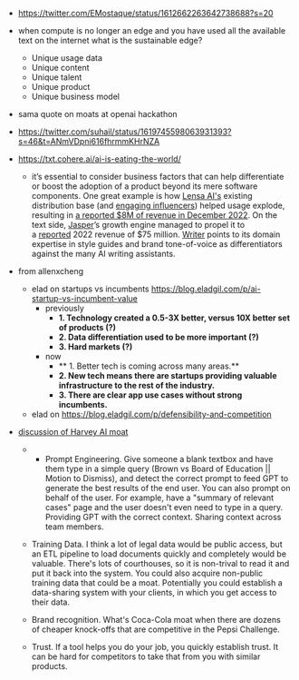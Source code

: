 - https://twitter.com/EMostaque/status/1612662263642738688?s=20
- when compute is no longer an edge and you have used all the available text on the internet what is the sustainable edge? 
	- Unique usage data 
	- Unique content 
	- Unique talent
	- Unique product 
	- Unique business model
- sama quote on moats at openai hackathon
- https://twitter.com/suhail/status/1619745598063931393?s=46&t=ANmVDpni616fhrmmKHrNZA
- https://txt.cohere.ai/ai-is-eating-the-world/
	- it’s essential to consider business factors that can help differentiate or boost the adoption of a product beyond its mere software components. One great example is how [Lensa AI's](https://apps.apple.com/us/app/lensa-ai-photo-video-editor/id1436732536?ref=context-by-cohere) existing distribution base (and [engaging influencers](https://twitter.com/PrismaAI/status/1596222847139061761?ref=context-by-cohere)) helped usage explode, resulting in [a reported $8M of revenue in December 2022](https://www.businessofapps.com/data/lensa-ai-statistics/?ref=context-by-cohere). On the text side, [Jasper](https://www.jasper.ai/?ref=context-by-cohere)’s growth engine managed to propel it to a [reported](https://techcrunch.com/2022/10/18/ai-content-platform-jasper-raises-125m-at-a-1-7b-valuation/?ref=context-by-cohere) 2022 revenue of $75 million. [Writer](https://writer.com/?ref=context-by-cohere) points to its domain expertise in style guides and brand tone-of-voice as differentiators against the many AI writing assistants.
- from allenxcheng
	- elad on startups vs incumbents https://blog.eladgil.com/p/ai-startup-vs-incumbent-value
		- previously
			- **1. Technology created a 0.5-3X better, versus 10X better set of products (?)**
			- **2. Data differentiation used to be more important (?)**
			- **3. Hard markets (?)**
		- now
			- **  1. Better tech is coming across many areas.**
			- **2. New tech means there are startups providing valuable infrastructure to the rest of the industry.**
			- **3. There are clear app use cases without strong incumbents.**
	- elad on https://blog.eladgil.com/p/defensibility-and-competition
- [discussion of Harvey AI moat](https://news.ycombinator.com/item?id=35735496)
	- * Prompt Engineering. Give someone a blank textbox and have them type in a simple query (Brown vs Board of Education || Motion to Dismiss), and detect the correct prompt to feed GPT to generate the best results of the end user. You can also prompt on behalf of the user. For example, have a "summary of relevant cases" page and the user doesn't even need to type in a query. Providing GPT with the correct context. Sharing context across team members.

	* Training Data. I think a lot of legal data would be public access, but an ETL pipeline to load documents quickly and completely would be valuable. There's lots of courthouses, so it is non-trival to read it and put it back into the system. You could also acquire non-public training data that could be a moat. Potentially you could establish a data-sharing system with your clients, in which you get access to their data.
	
	* Brand recognition. What's Coca-Cola moat when there are dozens of cheaper knock-offs that are competitive in the Pepsi Challenge.
	
	* Trust. If a tool helps you do your job, you quickly establish trust. It can be hard for competitors to take that from you with similar products.